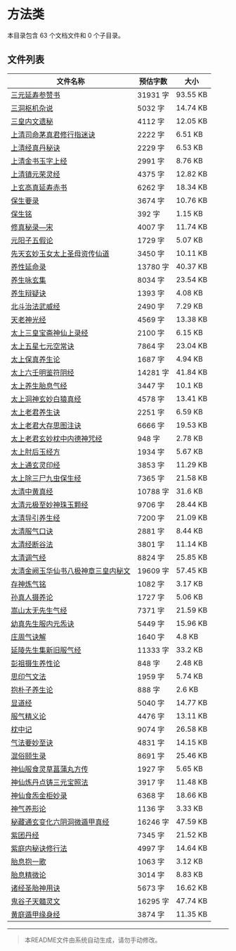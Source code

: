 # 方法类

本目录包含 63 个文档文件和 0 个子目录。

## 文件列表

| 文件名称 | 预估字数 | 大小 |
|---------|---------|------|
| [三元延寿参赞书](道藏/正统道藏洞神部/方法类/三元延寿参赞书.md) | 31931 字 | 93.55 KB |
| [三洞枢机杂说](道藏/正统道藏洞神部/方法类/三洞枢机杂说.md) | 5032 字 | 14.74 KB |
| [三皇内文遗秘](道藏/正统道藏洞神部/方法类/三皇内文遗秘.md) | 4112 字 | 12.05 KB |
| [上清司命茅真君修行指迷诀](道藏/正统道藏洞神部/方法类/上清司命茅真君修行指迷诀.md) | 2222 字 | 6.51 KB |
| [上清经真丹秘诀](道藏/正统道藏洞神部/方法类/上清经真丹秘诀.md) | 2229 字 | 6.53 KB |
| [上清金书玉字上经](道藏/正统道藏洞神部/方法类/上清金书玉字上经.md) | 2991 字 | 8.76 KB |
| [上清镇元荣灵经](道藏/正统道藏洞神部/方法类/上清镇元荣灵经.md) | 4375 字 | 12.82 KB |
| [上玄高真延寿赤书](道藏/正统道藏洞神部/方法类/上玄高真延寿赤书.md) | 6262 字 | 18.34 KB |
| [保生要录](道藏/正统道藏洞神部/方法类/保生要录.md) | 3674 字 | 10.76 KB |
| [保生铭](道藏/正统道藏洞神部/方法类/保生铭.md) | 392 字 | 1.15 KB |
| [修真秘录—宋](道藏/正统道藏洞神部/方法类/修真秘录—宋.md) | 4007 字 | 11.74 KB |
| [元阳子五假论](道藏/正统道藏洞神部/方法类/元阳子五假论.md) | 1729 字 | 5.07 KB |
| [先天玄妙玉女太上圣母资传仙道](道藏/正统道藏洞神部/方法类/先天玄妙玉女太上圣母资传仙道.md) | 3450 字 | 10.11 KB |
| [养性延命录](道藏/正统道藏洞神部/方法类/养性延命录.md) | 13780 字 | 40.37 KB |
| [养生咏玄集](道藏/正统道藏洞神部/方法类/养生咏玄集.md) | 8034 字 | 23.54 KB |
| [养生辩疑诀](道藏/正统道藏洞神部/方法类/养生辩疑诀.md) | 1393 字 | 4.08 KB |
| [北斗治法武威经](道藏/正统道藏洞神部/方法类/北斗治法武威经.md) | 2490 字 | 7.29 KB |
| [天老神光经](道藏/正统道藏洞神部/方法类/天老神光经.md) | 4569 字 | 13.38 KB |
| [太上三皇宝斋神仙上录经](道藏/正统道藏洞神部/方法类/太上三皇宝斋神仙上录经.md) | 2100 字 | 6.15 KB |
| [太上五星七元空常诀](道藏/正统道藏洞神部/方法类/太上五星七元空常诀.md) | 7864 字 | 23.04 KB |
| [太上保真养生论](道藏/正统道藏洞神部/方法类/太上保真养生论.md) | 1687 字 | 4.94 KB |
| [太上六壬明鉴符阴经](道藏/正统道藏洞神部/方法类/太上六壬明鉴符阴经.md) | 14281 字 | 41.84 KB |
| [太上养生胎息气经](道藏/正统道藏洞神部/方法类/太上养生胎息气经.md) | 3447 字 | 10.1 KB |
| [太上洞神玄妙白猿真经](道藏/正统道藏洞神部/方法类/太上洞神玄妙白猿真经.md) | 4578 字 | 13.41 KB |
| [太上老君养生诀](道藏/正统道藏洞神部/方法类/太上老君养生诀.md) | 2251 字 | 6.59 KB |
| [太上老君大存思图注诀](道藏/正统道藏洞神部/方法类/太上老君大存思图注诀.md) | 6666 字 | 19.53 KB |
| [太上老君玄妙枕中内德神咒经](道藏/正统道藏洞神部/方法类/太上老君玄妙枕中内德神咒经.md) | 948 字 | 2.78 KB |
| [太上肘后玉经方](道藏/正统道藏洞神部/方法类/太上肘后玉经方.md) | 1934 字 | 5.67 KB |
| [太上通玄灵印经](道藏/正统道藏洞神部/方法类/太上通玄灵印经.md) | 3853 字 | 11.29 KB |
| [太上除三尸九虫保生经](道藏/正统道藏洞神部/方法类/太上除三尸九虫保生经.md) | 7365 字 | 21.58 KB |
| [太清中黄真经](道藏/正统道藏洞神部/方法类/太清中黄真经.md) | 10788 字 | 31.6 KB |
| [太清元极至妙神珠玉颗经](道藏/正统道藏洞神部/方法类/太清元极至妙神珠玉颗经.md) | 9706 字 | 28.44 KB |
| [太清导引养生经](道藏/正统道藏洞神部/方法类/太清导引养生经.md) | 7200 字 | 21.09 KB |
| [太清服气口诀](道藏/正统道藏洞神部/方法类/太清服气口诀.md) | 2881 字 | 8.44 KB |
| [太清经断谷法](道藏/正统道藏洞神部/方法类/太清经断谷法.md) | 3801 字 | 11.14 KB |
| [太清调气经](道藏/正统道藏洞神部/方法类/太清调气经.md) | 8824 字 | 25.85 KB |
| [太清金阙玉华仙书八极神章三皇内秘文](道藏/正统道藏洞神部/方法类/太清金阙玉华仙书八极神章三皇内秘文.md) | 19609 字 | 57.45 KB |
| [存神炼气铭](道藏/正统道藏洞神部/方法类/存神炼气铭.md) | 1082 字 | 3.17 KB |
| [孙真人摄养论](道藏/正统道藏洞神部/方法类/孙真人摄养论.md) | 1727 字 | 5.06 KB |
| [嵩山太无先生气经](道藏/正统道藏洞神部/方法类/嵩山太无先生气经.md) | 7371 字 | 21.59 KB |
| [幼真先生服内元炁诀](道藏/正统道藏洞神部/方法类/幼真先生服内元炁诀.md) | 5449 字 | 15.96 KB |
| [庄周气诀解](道藏/正统道藏洞神部/方法类/庄周气诀解.md) | 1640 字 | 4.8 KB |
| [延陵先生集新旧服气经](道藏/正统道藏洞神部/方法类/延陵先生集新旧服气经.md) | 11333 字 | 33.2 KB |
| [彭祖摄生养性论](道藏/正统道藏洞神部/方法类/彭祖摄生养性论.md) | 848 字 | 2.48 KB |
| [思印气文法](道藏/正统道藏洞神部/方法类/思印气文法.md) | 1959 字 | 5.74 KB |
| [抱朴子养生论](道藏/正统道藏洞神部/方法类/抱朴子养生论.md) | 888 字 | 2.6 KB |
| [显道经](道藏/正统道藏洞神部/方法类/显道经.md) | 5040 字 | 14.77 KB |
| [服气精义论](道藏/正统道藏洞神部/方法类/服气精义论.md) | 4476 字 | 13.11 KB |
| [枕中记](道藏/正统道藏洞神部/方法类/枕中记.md) | 9074 字 | 26.58 KB |
| [气法要妙至诀](道藏/正统道藏洞神部/方法类/气法要妙至诀.md) | 4831 字 | 14.15 KB |
| [混俗颐生录](道藏/正统道藏洞神部/方法类/混俗颐生录.md) | 8691 字 | 25.46 KB |
| [神仙服食灵草菖蒲丸方传](道藏/正统道藏洞神部/方法类/神仙服食灵草菖蒲丸方传.md) | 1927 字 | 5.65 KB |
| [神仙炼丹点铸三元宝照法](道藏/正统道藏洞神部/方法类/神仙炼丹点铸三元宝照法.md) | 3917 字 | 11.48 KB |
| [神仙食炁金柜妙录](道藏/正统道藏洞神部/方法类/神仙食炁金柜妙录.md) | 6368 字 | 18.66 KB |
| [神气养形论](道藏/正统道藏洞神部/方法类/神气养形论.md) | 1136 字 | 3.33 KB |
| [秘藏通玄变化六阴洞微遁甲真经](道藏/正统道藏洞神部/方法类/秘藏通玄变化六阴洞微遁甲真经.md) | 16246 字 | 47.59 KB |
| [紫团丹经](道藏/正统道藏洞神部/方法类/紫团丹经.md) | 7345 字 | 21.52 KB |
| [紫庭内秘诀修行法](道藏/正统道藏洞神部/方法类/紫庭内秘诀修行法.md) | 4997 字 | 14.64 KB |
| [胎息抱一歌](道藏/正统道藏洞神部/方法类/胎息抱一歌.md) | 1063 字 | 3.12 KB |
| [胎息精微论](道藏/正统道藏洞神部/方法类/胎息精微论.md) | 3014 字 | 8.83 KB |
| [诸经圣胎神用诀](道藏/正统道藏洞神部/方法类/诸经圣胎神用诀.md) | 5673 字 | 16.62 KB |
| [鬼谷子天髓灵文](道藏/正统道藏洞神部/方法类/鬼谷子天髓灵文.md) | 16295 字 | 47.74 KB |
| [黄庭遁甲缘身经](道藏/正统道藏洞神部/方法类/黄庭遁甲缘身经.md) | 3874 字 | 11.35 KB |

---

> 本README文件由系统自动生成，请勿手动修改。
